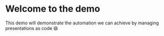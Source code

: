 # Welcome to the demo

This demo will demonstrate the automation we can achieve by managing presentations as code 😄
